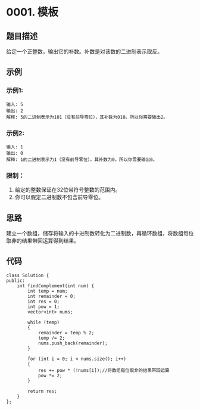# 0001. 模板

## 题目描述

给定一个正整数，输出它的补数。补数是对该数的二进制表示取反。

## 示例

### 示例1:

```
输入: 5
输出: 2
解释: 5的二进制表示为101（没有前导零位），其补数为010。所以你需要输出2。
```

### 示例2:

```
输入: 1
输出: 0
解释: 1的二进制表示为1（没有前导零位），其补数为0。所以你需要输出0。
```

### 限制：

1. 给定的整数保证在32位带符号整数的范围内。
2. 你可以假定二进制数不包含前导零位。

## 思路

建立一个数组，储存将输入的十进制数转化为二进制数，再循环数组，将数组每位取非的结果带回运算得到结果。

## 代码

```
class Solution {
public:
    int findComplement(int num) {
        int temp = num;
        int remainder = 0;
        int res = 0;
        int pow = 1;
        vector<int> nums;

        while (temp)
        {
            remainder = temp % 2;
            temp /= 2;
            nums.push_back(remainder);
        }

        for (int i = 0; i < nums.size(); i++)
        {
            res += pow * (!nums[i]);//将数组每位取非的结果带回运算
            pow *= 2;
        }

        return res;
    }
};
```

